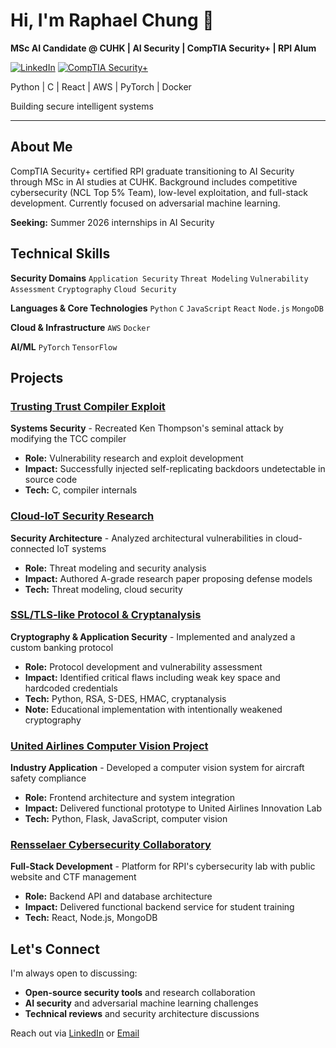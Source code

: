 # Hi, I'm Raphael Chung 👋

**MSc AI Candidate @ CUHK | AI Security | CompTIA Security+ | RPI Alum**

[![LinkedIn](https://img.shields.io/badge/LinkedIn-0A66C2?style=flat&logo=linkedin&logoColor=white)](https://linkedin.com/in/raphael-chung75)
[![CompTIA Security+](https://img.shields.io/badge/CompTIA_Security+-E10A1A?style=flat&logo=comptia&logoColor=white)](https://www.credly.com/badges/6953e207-d7a4-4a55-aef4-751e8173d8ea/public_url)

Python | C | React | AWS | PyTorch | Docker

Building secure intelligent systems

---

## About Me

CompTIA Security+ certified RPI graduate transitioning to AI Security through MSc in AI studies at CUHK. Background includes competitive cybersecurity (NCL Top 5% Team), low-level exploitation, and full-stack development. Currently focused on adversarial machine learning.

**Seeking:** Summer 2026 internships in AI Security

## Technical Skills

**Security Domains**
`Application Security` `Threat Modeling` `Vulnerability Assessment` `Cryptography` `Cloud Security`

**Languages & Core Technologies**
`Python` `C` `JavaScript` `React` `Node.js` `MongoDB`

**Cloud & Infrastructure**
`AWS` `Docker`

**AI/ML**
`PyTorch` `TensorFlow`

## Projects

### [Trusting Trust Compiler Exploit](https://github.com/chungs10/trusting-trust-tcc-exploit)
**Systems Security** - Recreated Ken Thompson's seminal attack by modifying the TCC compiler
- **Role:** Vulnerability research and exploit development
- **Impact:** Successfully injected self-replicating backdoors undetectable in source code
- **Tech:** C, compiler internals

### [Cloud-IoT Security Research](https://github.com/chungs10/cloud-iot-security-paper)
**Security Architecture** - Analyzed architectural vulnerabilities in cloud-connected IoT systems
- **Role:** Threat modeling and security analysis
- **Impact:** Authored A-grade research paper proposing defense models
- **Tech:** Threat modeling, cloud security

### [SSL/TLS-like Protocol & Cryptanalysis](https://github.com/chungs10/ssl-bank-protocol)
**Cryptography & Application Security** - Implemented and analyzed a custom banking protocol
- **Role:** Protocol development and vulnerability assessment
- **Impact:** Identified critical flaws including weak key space and hardcoded credentials
- **Tech:** Python, RSA, S-DES, HMAC, cryptanalysis
- **Note:** Educational implementation with intentionally weakened cryptography

### [United Airlines Computer Vision Project](https://github.com/chungs10/fire-suppression-line-verifier)
**Industry Application** - Developed a computer vision system for aircraft safety compliance
- **Role:** Frontend architecture and system integration
- **Impact:** Delivered functional prototype to United Airlines Innovation Lab
- **Tech:** Python, Flask, JavaScript, computer vision

### [Rensselaer Cybersecurity Collaboratory](https://github.com/chungs10/rcc-platform)
**Full-Stack Development** - Platform for RPI's cybersecurity lab with public website and CTF management
- **Role:** Backend API and database architecture
- **Impact:** Delivered functional backend service for student training
- **Tech:** React, Node.js, MongoDB

## Let's Connect

I'm always open to discussing:
- **Open-source security tools** and research collaboration
- **AI security** and adversarial machine learning challenges
- **Technical reviews** and security architecture discussions

Reach out via [LinkedIn](https://linkedin.com/in/raphael-chung75) or [Email](raphael.chung.sh@gmail.com) 
